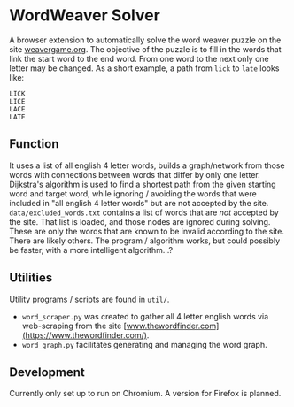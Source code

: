 # WordWeaver Solver

A browser extension to automatically solve the word weaver puzzle on the site [weavergame.org](https://www.weavergame.org/). The objective of the puzzle is to fill in the words that link the start word to the end word. From one word to the next only one letter may be changed. As a short example, a path from `lick` to `late` looks like:
```
LICK
LICE
LACE
LATE
```

## Function
It uses a list of all english 4 letter words, builds a graph/network from those words with connections between words that differ by only one letter. Dijkstra's algorithm is used to find a shortest path from the given starting word and target word, while ignoring / avoiding the words that were included in "all english 4 letter words" but are not accepted by the site. `data/excluded_words.txt` contains a list of words that are _not_ accepted by the site. That list is loaded, and those nodes are ignored during solving. These are only the words that are known to be invalid according to the site. There are likely others. The program / algorithm works, but could possibly be faster, with a more intelligent algorithm...?

## Utilities
Utility programs / scripts are found in `util/`.
- `word_scraper.py` was created to gather all 4 letter english words via web-scraping from the site [www.thewordfinder.com](https://www.thewordfinder.com/). 
- `word_graph.py` facilitates generating and managing the word graph.

## Development
Currently only set up to run on Chromium. A version for Firefox is planned. 